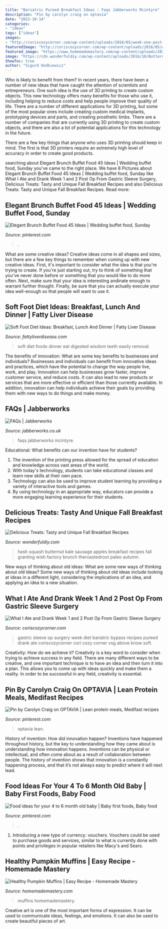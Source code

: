 ```yaml
---
title: "Bariatric Pureed Breakfast Ideas : Faqs Jabberworks Mcintyre"
description: "Pin by carolyn craig on optavia"
date: "2023-10-14"
categories:
- "ideas"
tags: ["ideas"]
images:
- "http://coriscozycorner.com/wp-content/uploads/2016/05/week-one-post-op-food2-1024x787.jpg"
featuredImage: "http://coriscozycorner.com/wp-content/uploads/2016/05/week-one-post-op-food2-1024x787.jpg"
featured_image: "https://www.homemademastery.com/wp-content/uploads/2020/09/IMG_1958-735x1102.jpg"
image: "https://cdn.wonderfuldiy.com/wp-content/uploads/2016/10/Butternut-sqaush-hash-with-apples-sausage-and-kale.jpg"
ShowToc: true
author: "Sigurd Hodkiewicz"
---
```



Who is likely to benefit from them?
In recent years, there have been a number of new ideas that have caught the attention of scientists and entrepreneurs. One such idea is the use of 3D printing to create custom objects. This new technology offers many benefits for those who use it, including helping to reduce costs and help people improve their quality of life.
There are a number of different applications for 3D printing, but some of the most popular ones include creating custom medical implants, prototyping devices and parts, and creating prosthetic limbs. There are a number of companies that are currently using 3D printing to create custom objects, and there are also a lot of potential applications for this technology in the future.

There are a few key things that anyone who uses 3D printing should keep in mind. The first is that 3D printers require an extremely high level of accuracy in order to create good products.

	

		
searching about Elegant Brunch Buffet Food 45 Ideas | Wedding buffet food, Sunday you've came to the right place. We have 8 Pictures about Elegant Brunch Buffet Food 45 Ideas | Wedding buffet food, Sunday like What I Ate and Drank Week 1 and 2 Post Op From Gastric Sleeve Surgery, Delicious Treats: Tasty and Unique Fall Breakfast Recipes and also Delicious Treats: Tasty and Unique Fall Breakfast Recipes. Read more:
		
    
## Elegant Brunch Buffet Food 45 Ideas | Wedding Buffet Food, Sunday

<img loading=lazy src="https://i.pinimg.com/originals/f8/30/c0/f830c0d8754a702592d6fa97e04a5881.jpg" onerror="this.onerror=null;this.src='https://tse1.mm.bing.net/th?id=OIP.7bDjpFsoPOxotwJMzMYTbgAAAA&amp;pid=15.1';" alt="Elegant Brunch Buffet Food 45 Ideas | Wedding buffet food, Sunday">

_Source: pinterest.com_

>. 

	

What are some creative ideas?
Creative ideas come in all shapes and sizes, but there are a few key things to remember when coming up with new creative ideas. First, it's important to consider what the idea is that you're trying to create. If you're just starting out, try to think of something that you've never done before or something that you would like to do more often. Next, make sure that your idea is interesting andinate enough to warrant further thought. Finally, be sure that you can actually execute your idea well-enough so that people will want to use it.

    
## Soft Foot Diet Ideas: Breakfast, Lunch And Dinner | Fatty Liver Disease

<img loading=lazy src="https://fattyliverdisease.com/wp-content/uploads/2020/08/Infographic_Soft-Food-Diet-scaled.jpg" onerror="this.onerror=null;this.src='https://tse4.mm.bing.net/th?id=OIP.DNeOaSGFD1_OjOWUKCoj7gHaRX&amp;pid=15.1';" alt="Soft Foot Diet Ideas: Breakfast, Lunch And Dinner | Fatty Liver Disease">

_Source: fattyliverdisease.com_

>soft diet foods dinner eat digested wisdom teeth easily removal. 

	

The benefits of innovation: What are some key benefits to businesses and individuals?
Businesses and individuals can benefit from innovative ideas and practices, which have the potential to change the way people live, work, and play. Innovation can help businesses grow faster, improve customer service, and reduce costs. It can also lead to new products or services that are more effective or efficient than those currently available. In addition, innovation can help individuals achieve their goals by providing them with new ways to do things and make money.

    
## FAQs | Jabberworks

<img loading=lazy src="http://www.jabberworks.co.uk/journal/wp-content/uploads/2012/01/mcintyre_ideas_comic1.gif" onerror="this.onerror=null;this.src='https://tse1.mm.bing.net/th?id=OIP.K9k1DM44_o1sYhXDqXW6ggHaJ-&amp;pid=15.1';" alt="FAQs | Jabberworks">

_Source: jabberworks.co.uk_

>faqs jabberworks mcintyre. 

	

Educational: What benefits can our invention have for students?
1. The invention of the printing press allowed for the spread of education and knowledge across vast areas of the world.
2. With today's technology, students can take educational classes and learn new skills at their own pace.
3. Technology can also be used to improve student learning by providing a variety of interactive tools and games.
4. By using technology in an appropriate way, educators can provide a more engaging learning experience for their students.

    
## Delicious Treats: Tasty And Unique Fall Breakfast Recipes

<img loading=lazy src="https://cdn.wonderfuldiy.com/wp-content/uploads/2016/10/Butternut-sqaush-hash-with-apples-sausage-and-kale.jpg" onerror="this.onerror=null;this.src='https://tse2.mm.bing.net/th?id=OIP.oh8c57ZVgmUudSnCs3tBnQHaLH&amp;pid=15.1';" alt="Delicious Treats: Tasty and Unique Fall Breakfast Recipes">

_Source: wonderfuldiy.com_

>hash squash butternut kale sausage apples breakfast recipes fall granting wish factory brunch theroastedroot paleo autumn. 

	

New ways of thinking about old ideas: What are some new ways of thinking about old ideas?
Some new ways of thinking about old ideas include looking at ideas in a different light, considering the implications of an idea, and applying an idea to a new situation.

    
## What I Ate And Drank Week 1 And 2 Post Op From Gastric Sleeve Surgery

<img loading=lazy src="http://coriscozycorner.com/wp-content/uploads/2016/05/week-one-post-op-food2-1024x787.jpg" onerror="this.onerror=null;this.src='https://tse2.mm.bing.net/th?id=OIP.0gY9QXjiTawlY_wypEysfgHaFs&amp;pid=15.1';" alt="What I Ate and Drank Week 1 and 2 Post Op From Gastric Sleeve Surgery">

_Source: coriscozycorner.com_

>gastric sleeve op surgery week diet bariatric bypass recipes pureed drank ate coriscozycorner cori cozy corner vsg above know soft. 

	

Creativity: How do we achieve it?
Creativity is a key word to consider when trying to achieve success in any field. There are many different ways to be creative, and one important technique is to have an idea and then turn it into a plan. This allows you to come up with ideas quickly and make them a reality. In order to be successful in any field, creativity is essential.

    
## Pin By Carolyn Craig On OPTAVIA | Lean Protein Meals, Medifast Recipes

<img loading=lazy src="https://i.pinimg.com/736x/20/40/92/20409287150c61c86e31f554945381cb.jpg" onerror="this.onerror=null;this.src='https://tse4.mm.bing.net/th?id=OIP.Hu0LfXgEuIQFhD_B4e1Q_AHaNJ&amp;pid=15.1';" alt="Pin by Carolyn Craig on OPTAVIA | Lean protein meals, Medifast recipes">

_Source: pinterest.com_

>optavia lean. 

	

History of invention: How did innovation happen?
Inventions have happened throughout history, but the key to understanding how they came about is understanding how innovation happens. Inventions can be physical or intellectual, and often come about as a result of collaboration between people. The history of invention shows that innovation is a constantly happening process, and that it’s not always easy to predict where it will next lead.

    
## Food Ideas For Your 4 To 6 Month Old Baby | Baby First Foods, Baby Food

<img loading=lazy src="https://i.pinimg.com/originals/a6/8d/df/a68ddf099957f71987d342dca20ff3ba.jpg" onerror="this.onerror=null;this.src='https://tse3.mm.bing.net/th?id=OIP.sKrISFNzxmwGQWALWAl9ygHaLH&amp;pid=15.1';" alt="Food ideas for your 4 to 6 month old baby | Baby first foods, Baby food">

_Source: pinterest.com_

>. 

	

1. Introducing a new type of currency: vouchers. Vouchers could be used to purchase goods and services, similar to what is currently done with points and privileges in popular retailers like Macy's and Sears. 

    
## Healthy Pumpkin Muffins | Easy Recipe - Homemade Mastery

<img loading=lazy src="https://www.homemademastery.com/wp-content/uploads/2020/09/IMG_1958-735x1102.jpg" onerror="this.onerror=null;this.src='https://tse2.mm.bing.net/th?id=OIP.JTd48ud-lIIvcZAQDE043QHaLG&amp;pid=15.1';" alt="Healthy Pumpkin Muffins | Easy Recipe - Homemade Mastery">

_Source: homemademastery.com_

>muffins homemademastery. 

	

Creative art is one of the most important forms of expression. It can be used to communicate ideas, feelings, and emotions. It can also be used to create beautiful pieces of art.

